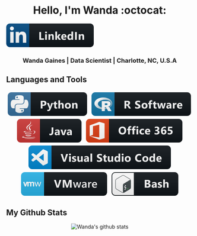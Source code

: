 <link rel="stylesheet" type="text/css" media="all" href="./styles/style.css" />

<div align=center>

<h1>Hello, I'm Wanda :octocat:</h1>

</div >

 <a href="https://www.linkedin.com/in/wandagaines/">
    <img src="pics/linkedin.svg" alt="LinkedIn" style="vertical-align:"center:6px 4px">
  </a>  

<h3 align=center>Wanda Gaines | Data Scientist | Charlotte, NC, U.S.A</h3>

<!-- Languages and Tools > -->
## Languages and Tools 

<p align="center">
  <!-- Icons accedited to https://github.com/MikeCodesDotNET/ColoredBadges . Please follow Mike! -->
  <img src="/pics/python.svg" alt="Python" style="vertical-align:top; margin:4px"> 
  <img src="/pics/rsoftware.svg" alt="R Software" style="vertical-align:top; margin:4px">
  <img src="/pics/java.svg" alt="Java" style="vertical-align:top; margin:4px">
  <img src="/pics/office_365.svg" alt="Office_365" style="vertical-align:top; margin:4px"> 
  <img src="/pics/visualstudio_code.svg" alt="Visual Studio" style="vertical-align:top; margin:4px"> 
  <img src="/pics/vmware.svg" alt="vmware" style="vertical-align:top; margin:4px">
  <img src="/pics/bash.svg" alt="gitbash" style="vertical-align:top; margin:4px">

 
</p>

## My Github Stats
<div align=center>

![Wanda's github stats](https://github-readme-stats.vercel.app/api?username=mswgaines&show_icons=true&theme=tokyonight)
</div>
